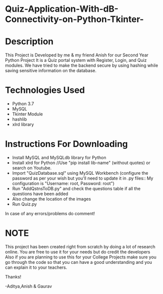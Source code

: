 # Quiz-Application-With-dB-Connectivity-on-Python-Tkinter-

# Description 

This Project is Developed by me & my friend Anish for our Second Year Python Project
It is a Quiz portal system with Register, Login, and Quiz modules. We have tried to make the backend secure by using hashing while saving sensitive information on the database.


# Technologies Used 
- Python 3.7
- MySQL
- Tkinter Module
- hashlib
- xlrd library


# Instructions For Downloading 
- Install MySQL and MySQLdb library for Python
- Install xlrd for Python
//Use "pip install lib-name" (without quotes) or search on Youtube.
- Import "QuizDatabase.sql" using MySQL Workbench (configure the password as per your wish but you'll need to update it in .py files:: My configuration is "Username: root, Password: root")
- Run "AddQstnsToDB.py" and check the questions table if all the questions have been added
- Also change the location of the images 
- Run Quiz.py

In case of any errors/problems do comment!


# NOTE 
This project has been created right from scratch by doing a lot of research online. You are free to use it for your needs but do credit the developers
Also if you are planning to use this for your College Projects make sure you go through the code so that you can have a good understanding and you can explain it to your teachers.



Thanks!

-Aditya,Anish & Gaurav
